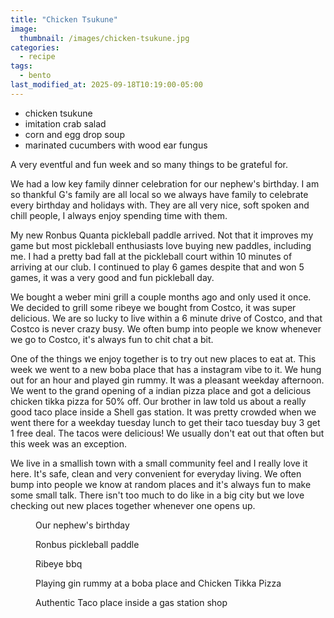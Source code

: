 ```yaml
---
title: "Chicken Tsukune"
image: 
  thumbnail: /images/chicken-tsukune.jpg
categories:
  - recipe
tags:
  - bento
last_modified_at: 2025-09-18T10:19:00-05:00
---
```


* chicken tsukune
* imitation crab salad
* corn and egg drop soup
* marinated cucumbers with wood ear fungus

A very eventful and fun week and so many things to be grateful for.

We had a low key family dinner celebration for our nephew's birthday. I am so thankful G's family are all local so we always have family to celebrate every birthday and holidays with. They are all very nice, soft spoken and chill people, I always enjoy spending time with them.

My new Ronbus Quanta pickleball paddle arrived. Not that it improves my game but most pickleball enthusiasts love buying new paddles, including me. I had a pretty bad fall at the pickleball court within 10 minutes of arriving at our club. I continued to play 6 games despite that and won 5 games, it was a very good and fun pickleball day.

We bought a weber mini grill a couple months ago and only used it once. We decided to grill some ribeye we bought from Costco, it was super delicious. We are so lucky to live within a 6 minute drive of Costco, and that Costco is never crazy busy. We often bump into people we know whenever we go to Costco, it's always fun to chit chat a bit. 

One of the things we enjoy together is to try out new places to eat at. This week we went to a new boba place that has a instagram vibe to it. We hung out for an hour and played gin rummy. It was a pleasant weekday afternoon. We went to the grand opening of a indian pizza place and got a delicious chicken tikka pizza for 50% off. Our brother in law told us about a really good taco place inside a Shell gas station. It was pretty crowded when we went there for a weekday tuesday lunch to get their taco tuesday buy 3 get 1 free deal. The tacos were delicious! We usually don't eat out that often but this week was an exception.

We live in a smallish town with a small community feel and I really love it here. It's safe, clean and very convenient for everyday living. We often bump into people we know at random places and it's always fun to make some small talk. There isn't too much to do like in a big city but we love checking out new places together whenever one opens up.

<figure class="align-left">
  <a href="#"><img src="{{ '/images/birthday-celebration.jpg' | absolute_url }}" alt=""></a>
  <figcaption>Our nephew's birthday</figcaption>
</figure> 

<figure class="align-left">
  <a href="#"><img src="{{ '/images/ronbus-paddle.jpg' | absolute_url }}" alt=""></a>
  <figcaption>Ronbus pickleball paddle</figcaption>
</figure> 


<figure class="align-left">
  <a href="#"><img src="{{ '/images/ribeye-bbq.jpg' | absolute_url }}" alt=""></a>
  <figcaption>Ribeye bbq</figcaption>
</figure> 

<figure class="align-left">
  <a href="#"><img src="{{ '/images/boba-tandoori-pizza.jpg' | absolute_url }}" alt=""></a>
  <figcaption>Playing gin rummy at a boba place and Chicken Tikka Pizza</figcaption>
</figure> 

<figure class="align-left">
  <a href="#"><img src="{{ '/images/birria-boys.jpg' | absolute_url }}" alt=""></a>
  <figcaption>Authentic Taco place inside a gas station shop</figcaption>
</figure> 